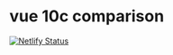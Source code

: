 # vue 10c comparison

[![Netlify Status](https://api.netlify.com/api/v1/badges/8aabc03b-f436-494d-a098-90a29f1f030f/deploy-status)](https://app.netlify.com/sites/vue-10c-comparison/deploys)
